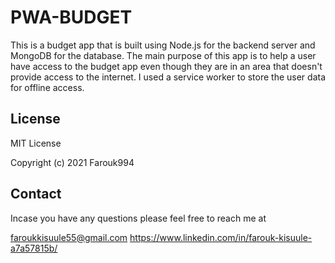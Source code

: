 # PWA-BUDGET

This is a budget app that is built using Node.js for the backend server and MongoDB for the database. The main purpose of this app is to help a user have access 
to the budget app even though they are in an area that doesn't provide access to the internet. I used a service worker to store the user data for offline access.

## License

MIT License

Copyright (c) 2021 Farouk994

## Contact 

Incase you have any questions please feel free to reach me at 

faroukkisuule55@gmail.com
https://www.linkedin.com/in/farouk-kisuule-a7a57815b/